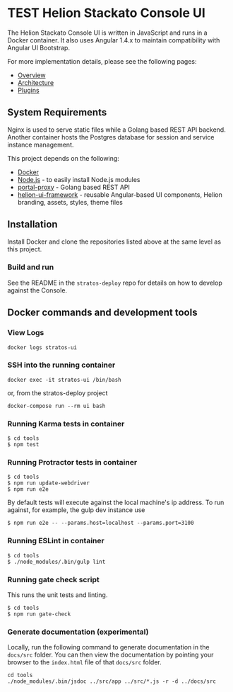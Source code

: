 # TEST Helion Stackato Console UI
The Helion Stackato Console UI is written in JavaScript and runs in a Docker container. It also uses Angular 1.4.x to maintain compatibility with Angular UI Bootstrap.

For more implementation details, please see the following pages:
* [Overview](docs/README.md)
* [Architecture](docs/architecture.md)
* [Plugins](docs/plugins.md)

## System Requirements
Nginx is used to serve static files while a Golang based REST API backend. Another container hosts the Postgres database for session and service instance management.

This project depends on the following:
* [Docker](https://docs.docker.com/mac)
* [Node.js](https://nodejs.org) - to easily install Node.js modules
* [portal-proxy](https://github.com/hpcloud/portal-proxy) - Golang based REST API
* [helion-ui-framework](https://github.com/hpcloud/helion-ui-framework) - reusable Angular-based UI components, Helion branding, assets, styles, theme files

## Installation
Install Docker and clone the repositories listed above at the same level as this project.

### Build and run
See the README in the `stratos-deploy` repo for details on how to develop against the Console.

## Docker commands and development tools

### View Logs
```
docker logs stratos-ui
```

### SSH into the running container
```
docker exec -it stratos-ui /bin/bash
```
or, from the stratos-deploy project
```
docker-compose run --rm ui bash
```

### Running Karma tests in container
```
$ cd tools
$ npm test
```

### Running Protractor tests in container
```
$ cd tools
$ npm run update-webdriver
$ npm run e2e
```
By default tests will execute against the local machine's ip address. To run against, for example, the gulp dev instance use
```
$ npm run e2e -- --params.host=localhost --params.port=3100
```

### Running ESLint in container
```
$ cd tools
$ ./node_modules/.bin/gulp lint
```

### Running gate check script
This runs the unit tests and linting.
```
$ cd tools
$ npm run gate-check
```

### Generate documentation (experimental)
Locally, run the following command to generate documentation in the `docs/src` folder. You can then view the documentation by pointing your browser to the `index.html` file of that `docs/src` folder.
```
cd tools
./node_modules/.bin/jsdoc ../src/app ../src/*.js -r -d ../docs/src
```
